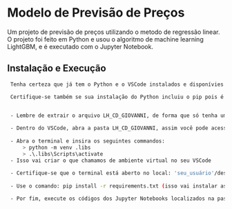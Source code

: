 
# Modelo de Previsão de Preços

Um projeto de previsão de preços utilizando o metodo de regressão linear. O projeto foi feito em Python e usou o algoritmo de machine learning LightGBM, e é executado com o Jupyter Notebook.




## Instalação e Execução



```bash
 Tenha certeza que já tem o Python e o VSCode instalados e disponívies no seu dispositivo.

 Certifique-se também se sua instalação do Python incluiu o pip pois é necessário para baixar dependências e rodar esse projeto.


 - Lembre de extrair o arquivo LH_CD_GIOVANNI, de forma que só tenha uma pasta com os conteúdos dentro para melhor manuseio
 
 - Dentro do VSCode, abra a pasta LH_CD_GIOVANNI, assim você pode acessar os conteúdos dela
 
 - Abra o terminal e insira os seguintes commandos:
     > python -m venv .libs
     > .\.libs\Scripts\activate
 - Isso vai criar o que chamamos de ambiente virtual no seu VSCode
 
 - Certifique-se que o terminal está aberto no local: 'seu_usuário'/desktop/lh_cd_giovanni
 
 - Use o comando: pip install -r requirements.txt (isso vai instalar as dependências necessárias)

 - Por fim, execute os códigos dos Jupyter Notebooks localizados na pasta notebooks. Se certifique de aceitar a instalação de todas as extensões solicitadas pelo VSCode.
```
    

